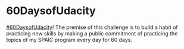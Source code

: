# 60DaysofUdacity
[#60DaysofUdacity](https://sites.google.com/udacity.com/secureprivateai-challenge/community/60daysofudacity#h.p_cgpq5rmUfjJA)! The premise of this challenge is to build a habit of practicing new skills by making a public commitment of practicing the topics of my SPAIC program every day for 60 days.
